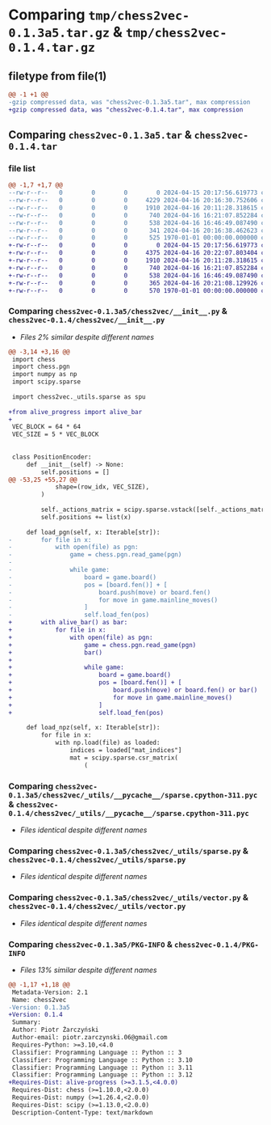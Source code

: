 # Comparing `tmp/chess2vec-0.1.3a5.tar.gz` & `tmp/chess2vec-0.1.4.tar.gz`

## filetype from file(1)

```diff
@@ -1 +1 @@
-gzip compressed data, was "chess2vec-0.1.3a5.tar", max compression
+gzip compressed data, was "chess2vec-0.1.4.tar", max compression
```

## Comparing `chess2vec-0.1.3a5.tar` & `chess2vec-0.1.4.tar`

### file list

```diff
@@ -1,7 +1,7 @@
--rw-r--r--   0        0        0        0 2024-04-15 20:17:56.619773 chess2vec-0.1.3a5/README.md
--rw-r--r--   0        0        0     4229 2024-04-16 20:16:30.752606 chess2vec-0.1.3a5/chess2vec/__init__.py
--rw-r--r--   0        0        0     1910 2024-04-16 20:11:28.318615 chess2vec-0.1.3a5/chess2vec/_utils/__pycache__/sparse.cpython-311.pyc
--rw-r--r--   0        0        0      740 2024-04-16 16:21:07.852284 chess2vec-0.1.3a5/chess2vec/_utils/sparse.py
--rw-r--r--   0        0        0      538 2024-04-16 16:46:49.087490 chess2vec-0.1.3a5/chess2vec/_utils/vector.py
--rw-r--r--   0        0        0      341 2024-04-16 20:16:38.462623 chess2vec-0.1.3a5/pyproject.toml
--rw-r--r--   0        0        0      525 1970-01-01 00:00:00.000000 chess2vec-0.1.3a5/PKG-INFO
+-rw-r--r--   0        0        0        0 2024-04-15 20:17:56.619773 chess2vec-0.1.4/README.md
+-rw-r--r--   0        0        0     4375 2024-04-16 20:22:07.803404 chess2vec-0.1.4/chess2vec/__init__.py
+-rw-r--r--   0        0        0     1910 2024-04-16 20:11:28.318615 chess2vec-0.1.4/chess2vec/_utils/__pycache__/sparse.cpython-311.pyc
+-rw-r--r--   0        0        0      740 2024-04-16 16:21:07.852284 chess2vec-0.1.4/chess2vec/_utils/sparse.py
+-rw-r--r--   0        0        0      538 2024-04-16 16:46:49.087490 chess2vec-0.1.4/chess2vec/_utils/vector.py
+-rw-r--r--   0        0        0      365 2024-04-16 20:21:08.129926 chess2vec-0.1.4/pyproject.toml
+-rw-r--r--   0        0        0      570 1970-01-01 00:00:00.000000 chess2vec-0.1.4/PKG-INFO
```

### Comparing `chess2vec-0.1.3a5/chess2vec/__init__.py` & `chess2vec-0.1.4/chess2vec/__init__.py`

 * *Files 2% similar despite different names*

```diff
@@ -3,14 +3,16 @@
 import chess
 import chess.pgn
 import numpy as np
 import scipy.sparse
 
 import chess2vec._utils.sparse as spu
 
+from alive_progress import alive_bar
+
 VEC_BLOCK = 64 * 64
 VEC_SIZE = 5 * VEC_BLOCK
 
 
 class PositionEncoder:
     def __init__(self) -> None:
         self.positions = []
@@ -53,25 +55,27 @@
             shape=(row_idx, VEC_SIZE),
         )
 
         self._actions_matrix = scipy.sparse.vstack([self._actions_matrix, mat])
         self.positions += list(x)
 
     def load_pgn(self, x: Iterable[str]):
-        for file in x:
-            with open(file) as pgn:
-                game = chess.pgn.read_game(pgn)
-
-                while game:
-                    board = game.board()
-                    pos = [board.fen()] + [
-                        board.push(move) or board.fen()
-                        for move in game.mainline_moves()
-                    ]
-                    self.load_fen(pos)
+        with alive_bar() as bar:
+            for file in x:
+                with open(file) as pgn:
+                    game = chess.pgn.read_game(pgn)
+                    bar()
+
+                    while game:
+                        board = game.board()
+                        pos = [board.fen()] + [
+                            board.push(move) or board.fen() or bar()
+                            for move in game.mainline_moves()
+                        ]
+                        self.load_fen(pos)
 
     def load_npz(self, x: Iterable[str]):
         for file in x:
             with np.load(file) as loaded:
                 indices = loaded["mat_indices"]
                 mat = scipy.sparse.csr_matrix(
                     (
```

### Comparing `chess2vec-0.1.3a5/chess2vec/_utils/__pycache__/sparse.cpython-311.pyc` & `chess2vec-0.1.4/chess2vec/_utils/__pycache__/sparse.cpython-311.pyc`

 * *Files identical despite different names*

### Comparing `chess2vec-0.1.3a5/chess2vec/_utils/sparse.py` & `chess2vec-0.1.4/chess2vec/_utils/sparse.py`

 * *Files identical despite different names*

### Comparing `chess2vec-0.1.3a5/chess2vec/_utils/vector.py` & `chess2vec-0.1.4/chess2vec/_utils/vector.py`

 * *Files identical despite different names*

### Comparing `chess2vec-0.1.3a5/PKG-INFO` & `chess2vec-0.1.4/PKG-INFO`

 * *Files 13% similar despite different names*

```diff
@@ -1,17 +1,18 @@
 Metadata-Version: 2.1
 Name: chess2vec
-Version: 0.1.3a5
+Version: 0.1.4
 Summary: 
 Author: Piotr Żarczyński
 Author-email: piotr.zarczynski.06@gmail.com
 Requires-Python: >=3.10,<4.0
 Classifier: Programming Language :: Python :: 3
 Classifier: Programming Language :: Python :: 3.10
 Classifier: Programming Language :: Python :: 3.11
 Classifier: Programming Language :: Python :: 3.12
+Requires-Dist: alive-progress (>=3.1.5,<4.0.0)
 Requires-Dist: chess (>=1.10.0,<2.0.0)
 Requires-Dist: numpy (>=1.26.4,<2.0.0)
 Requires-Dist: scipy (>=1.13.0,<2.0.0)
 Description-Content-Type: text/markdown
```

